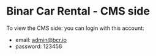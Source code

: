 # Binar Car Rental - CMS side

To view the CMS side: you can login with this account:
- email: admin@bcr.io
- password: 123456
